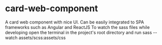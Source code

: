 # card-web-component

A card web component with nice UI. Can be easily integrated to SPA frameworks such as Angular and ReactJS
To watch the sass files while developing open the terminal in the project's root directory and run sass --watch assets/scss:assets/css